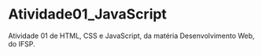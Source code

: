# Atividade01_JavaScript
Atividade 01 de HTML, CSS e JavaScript, da matéria Desenvolvimento Web, do IFSP.
